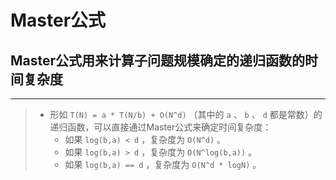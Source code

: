 # Master公式

## Master公式用来计算子问题规模确定的递归函数的时间复杂度

---

> - 形如 `T(N) = a * T(N/b) + O(N^d)` （其中的 `a` 、 `b` 、 `d` 都是常数）的递归函数，可以直接通过Master公式来确定时间复杂度：
>   - 如果 `log(b,a) < d` ，复杂度为 `O(N^d)` 。
>   - 如果 `log(b,a) > d` ，复杂度为 `O(N^log(b,a))` 。
>   - 如果 `log(b,a) == d` ，复杂度为 `O(N^d * logN)` 。
